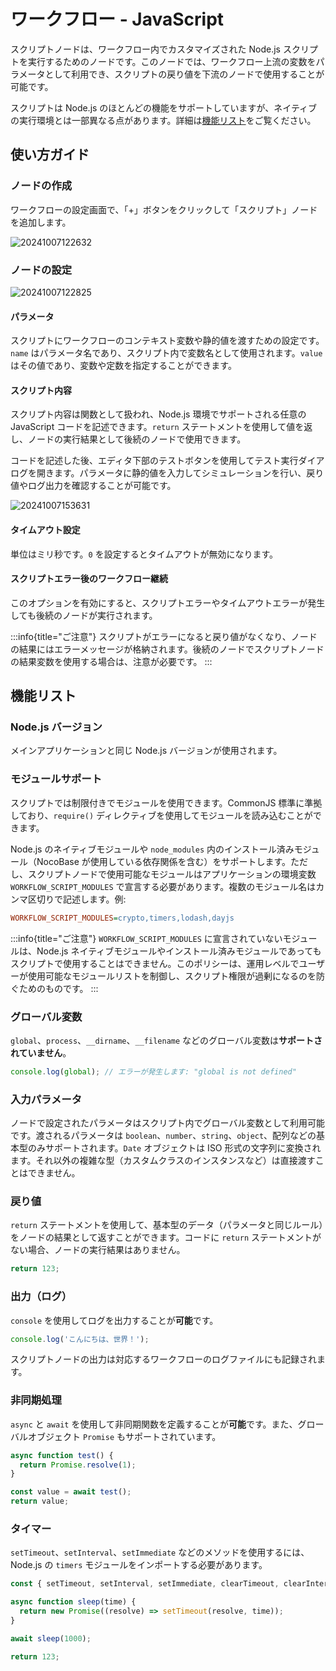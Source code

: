 # ワークフロー - JavaScript

<PluginInfo name="workflow-script" link="/handbook/workflow-script" commercial="true"></PluginInfo>

スクリプトノードは、ワークフロー内でカスタマイズされた Node.js スクリプトを実行するためのノードです。このノードでは、ワークフロー上流の変数をパラメータとして利用でき、スクリプトの戻り値を下流のノードで使用することが可能です。

スクリプトは Node.js のほとんどの機能をサポートしていますが、ネイティブの実行環境とは一部異なる点があります。詳細は[機能リスト](#特性列表)をご覧ください。

## 使い方ガイド

### ノードの作成

ワークフローの設定画面で、「+」ボタンをクリックして「スクリプト」ノードを追加します。

![20241007122632](https://static-docs.nocobase.com/20241007122632.png)

### ノードの設定

![20241007122825](https://static-docs.nocobase.com/20241007122825.png)

#### パラメータ

スクリプトにワークフローのコンテキスト変数や静的値を渡すための設定です。`name` はパラメータ名であり、スクリプト内で変数名として使用されます。`value` はその値であり、変数や定数を指定することができます。

#### スクリプト内容

スクリプト内容は関数として扱われ、Node.js 環境でサポートされる任意の JavaScript コードを記述できます。`return` ステートメントを使用して値を返し、ノードの実行結果として後続のノードで使用できます。

コードを記述した後、エディタ下部のテストボタンを使用してテスト実行ダイアログを開きます。パラメータに静的値を入力してシミュレーションを行い、戻り値やログ出力を確認することが可能です。

![20241007153631](https://static-docs.nocobase.com/20241007153631.png)

#### タイムアウト設定

単位はミリ秒です。`0` を設定するとタイムアウトが無効になります。

#### スクリプトエラー後のワークフロー継続

このオプションを有効にすると、スクリプトエラーやタイムアウトエラーが発生しても後続のノードが実行されます。

:::info{title="ご注意"}
スクリプトがエラーになると戻り値がなくなり、ノードの結果にはエラーメッセージが格納されます。後続のノードでスクリプトノードの結果変数を使用する場合は、注意が必要です。
:::

## 機能リスト

### Node.js バージョン

メインアプリケーションと同じ Node.js バージョンが使用されます。

### モジュールサポート

スクリプトでは制限付きでモジュールを使用できます。CommonJS 標準に準拠しており、`require()` ディレクティブを使用してモジュールを読み込むことができます。

Node.js のネイティブモジュールや `node_modules` 内のインストール済みモジュール（NocoBase が使用している依存関係を含む）をサポートします。ただし、スクリプトノードで使用可能なモジュールはアプリケーションの環境変数 `WORKFLOW_SCRIPT_MODULES` で宣言する必要があります。複数のモジュール名はカンマ区切りで記述します。例:

```ini
WORKFLOW_SCRIPT_MODULES=crypto,timers,lodash,dayjs
```

:::info{title="ご注意"}
`WORKFLOW_SCRIPT_MODULES` に宣言されていないモジュールは、Node.js ネイティブモジュールやインストール済みモジュールであってもスクリプトで使用することはできません。このポリシーは、運用レベルでユーザーが使用可能なモジュールリストを制御し、スクリプト権限が過剰になるのを防ぐためのものです。
:::

### グローバル変数

`global`、`process`、`__dirname`、`__filename` などのグローバル変数は**サポートされていません**。

```js
console.log(global); // エラーが発生します: "global is not defined"
```

### 入力パラメータ

ノードで設定されたパラメータはスクリプト内でグローバル変数として利用可能です。渡されるパラメータは `boolean`、`number`、`string`、`object`、配列などの基本型のみサポートされます。`Date` オブジェクトは ISO 形式の文字列に変換されます。それ以外の複雑な型（カスタムクラスのインスタンスなど）は直接渡すことはできません。

### 戻り値

`return` ステートメントを使用して、基本型のデータ（パラメータと同じルール）をノードの結果として返すことができます。コードに `return` ステートメントがない場合、ノードの実行結果はありません。

```js
return 123;
```

### 出力（ログ）

`console` を使用してログを出力することが**可能**です。

```js
console.log('こんにちは、世界！');
```

スクリプトノードの出力は対応するワークフローのログファイルにも記録されます。

### 非同期処理

`async` と `await` を使用して非同期関数を定義することが**可能**です。また、グローバルオブジェクト `Promise` もサポートされています。

```js
async function test() {
  return Promise.resolve(1);
}

const value = await test();
return value;
```

### タイマー

`setTimeout`、`setInterval`、`setImmediate` などのメソッドを使用するには、Node.js の `timers` モジュールをインポートする必要があります。

```js
const { setTimeout, setInterval, setImmediate, clearTimeout, clearInterval, clearImmediate } = require('timers');

async function sleep(time) {
  return new Promise((resolve) => setTimeout(resolve, time));
}

await sleep(1000);

return 123;
```

